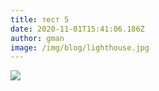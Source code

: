 ```yaml
---
title: тест 5
date: 2020-11-01T15:41:06.186Z
author: gman
image: /img/blog/lighthouse.jpg
---
```

![](/img/blog/desert.jpg)